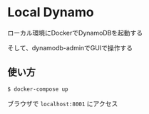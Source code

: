 # Local Dynamo

ローカル環境にDockerでDynamoDBを起動する

そして、dynamodb-adminでGUIで操作する

## 使い方
```bash
$ docker-compose up
```

ブラウザで `localhost:8001` にアクセス
